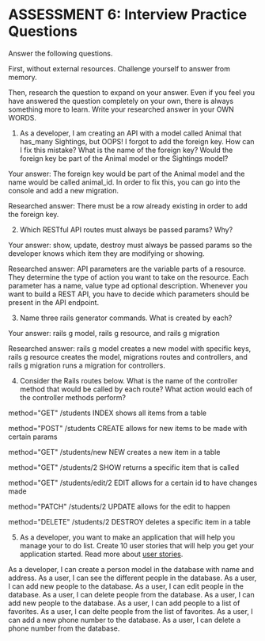 # ASSESSMENT 6: Interview Practice Questions
Answer the following questions.

First, without external resources. Challenge yourself to answer from memory.

Then, research the question to expand on your answer. Even if you feel you have answered the question completely on your own, there is always something more to learn. Write your researched answer in your OWN WORDS.

1. As a developer, I am creating an API with a model called Animal that has_many Sightings, but OOPS! I forgot to add the foreign key. How can I fix this mistake? What is the name of the foreign key? Would the foreign key be part of the Animal model or the Sightings model?

  Your answer: The foreign key would be part of the Animal model and the name would be called animal_id. In order to fix this, you can go into the console and add a new migration.

  Researched answer: There must be a row already existing in order to add the foreign key.



2. Which RESTful API routes must always be passed params? Why?

  Your answer: show, update, destroy must always be passed params so the developer knows which item they are modifying or showing.

  Researched answer: 
API parameters are the variable parts of a resource. They determine the type of action you want to take on the resource. Each parameter has a name, value type ad optional description. Whenever you want to build a REST API, you have to decide which parameters should be present in the API endpoint.



3. Name three rails generator commands. What is created by each?

  Your answer: rails g model, rails g resource, and rails g migration

  Researched answer: rails g model creates a new model with specific keys, rails g resource creates the model, migrations routes and controllers, and rails g migration runs a migration for controllers.



4. Consider the Rails routes below. What is the name of the controller method that would be called by each route? What action would each of the controller methods perform?

method="GET"    /students          INDEX shows all items from a table

method="POST"   /students         CREATE allows for new items to be made with certain params

method="GET"    /students/new     NEW creates a new item in a table

method="GET"    /students/2       SHOW returns a specific item that is called

method="GET"    /students/edit/2    EDIT allows for a certain id to have changes made

method="PATCH"  /students/2         UPDATE allows for the edit to happen

method="DELETE" /students/2       DESTROY deletes a specific item in a table



5. As a developer, you want to make an application that will help you manage your to do list. Create 10 user stories that will help you get your application started. Read more about [user stories](https://www.atlassian.com/agile/project-management/user-stories).

As a developer, I can create a person model in the database with name and address.
As a user, I can see the different people in the database. 
As a user, I can add new people to the database.
As a user, I can edit people in the database.
As a user, I can delete people from the database.
As a user, I can add new people to the database.
As a user, I can add people to a list of favorites.
As a user, I can delte people from the list of favorites.
As a user, I can add a new phone number to the database.
As a user, I can delete a phone number from the database. 
